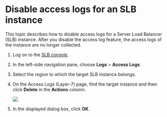 # Disable access logs for an SLB instance

This topic describes how to disable access logs for a Server Load Balancer \(SLB\) instance. After you disable the access log feature, the access logs of the instance are no longer collected.

1.  Log on to the [SLB console](https://slb.console.aliyun.com).

2.  In the left-side navigation pane, choose **Logs** \> **Access Logs**.

3.  Select the region to which the target SLB instance belongs.

4.  On the Access Logs \(Layer-7\) page, find the target instance and then click **Delete** in the **Actions** column.

    ![](https://static-aliyun-doc.oss-accelerate.aliyuncs.com/assets/img/en-US/9551561851/p65907.png)

5.  In the displayed dialog box, click **OK**.


